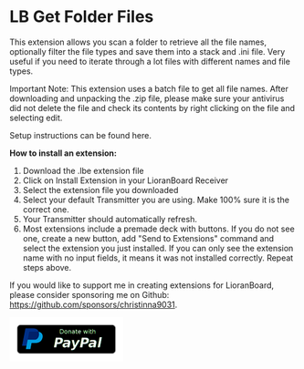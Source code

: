 # LB Get Folder Files
This extension allows you scan a folder to retrieve all the file names, optionally filter the file types and save them into a stack and .ini file. Very useful if you need to iterate through a lot files with different names and file types. 

Important Note: This extension uses a batch file to get all file names. After downloading and unpacking the .zip file, please make sure your antivirus did not delete the file and check its contents by right clicking on the file and selecting edit. 

Setup instructions can be found here.


**How to install an extension:**
1. Download the .lbe extension file
2. Click on Install Extension in your LioranBoard Receiver
3. Select the extension file you downloaded 
4. Select your default Transmitter you are using. Make 100% sure it is the correct one. 
5. Your Transmitter should automatically refresh. 
6. Most extensions include a premade deck with buttons. If you do not see one, create a new button, add "Send to Extensions" command and select the extension you just installed. If you can only see the extension name with no input fields, it means it was not installed correctly. Repeat steps above.    

If you would like to support me in creating extensions for LioranBoard, please consider sponsoring me on Github: https://github.com/sponsors/christinna9031.

[![](https://github.com/christinna9031/LioranBoard-Files/blob/main/img/paypal.png?raw=true)](https://www.paypal.com/cgi-bin/webscr?cmd=_s-xclick&hosted_button_id=3YWXYQE3HKWHQ)
